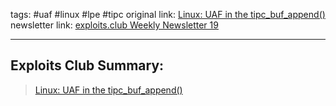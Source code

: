 tags: #uaf #linux #lpe #tipc
original link:  [Linux: UAF in the tipc_buf_append()](https://git.kernel.org/pub/scm/linux/kernel/git/netdev/net.git/commit/?id=080cbb890286cd794f1ee788bbc5463e2deb7c2b&ref=blog.exploits.club)
newsletter link: [exploits.club Weekly Newsletter 19](https://blog.exploits.club/exploits-club-weekly-newsletter-19/)

---
## Exploits Club Summary:
>  [Linux: UAF in the tipc_buf_append()](https://git.kernel.org/pub/scm/linux/kernel/git/netdev/net.git/commit/?id=080cbb890286cd794f1ee788bbc5463e2deb7c2b&ref=blog.exploits.club)